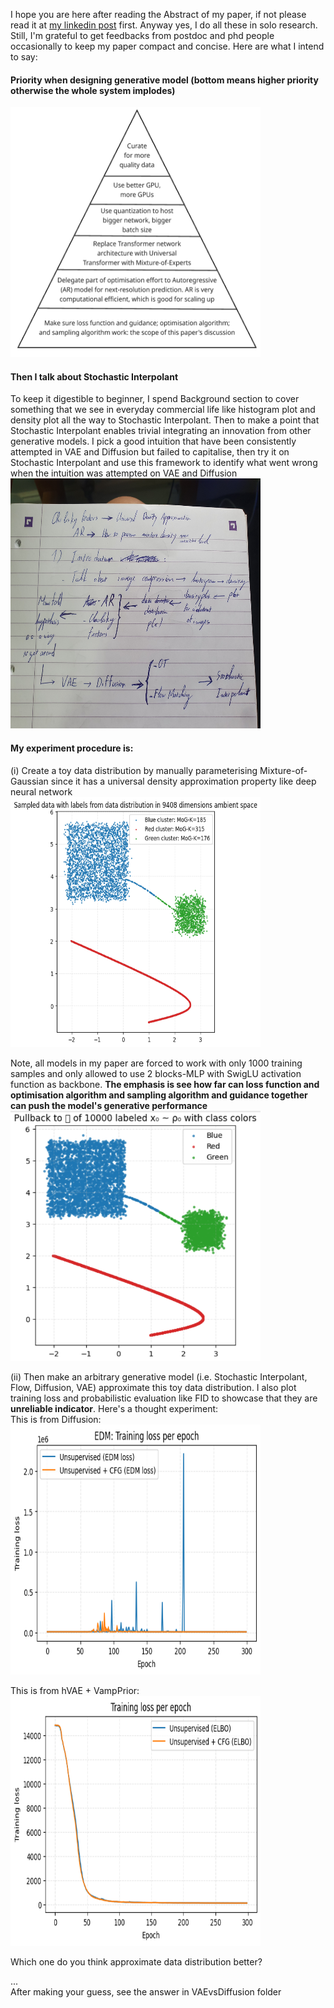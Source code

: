 I hope you are here after reading the Abstract of my paper, if not please read it at [my linkedin post](https://www.linkedin.com/posts/activity-7384852062439800832-C9Zu?utm_source=share&utm_medium=member_desktop&rcm=ACoAAC2h3ncBpRfbKTT1DIVOja9SV5bC4ODmJIA) first. Anyway yes, I do all these in solo research. Still, I'm grateful to get feedbacks from postdoc and phd people occasionally to keep my paper compact and concise. Here are what I intend to say:

#### Priority when designing generative model (bottom means higher priority otherwise the whole system implodes)
<img src="https://github.com/nam-drun/sneak_peek_on_my_current_paper/blob/main/generative-model-design-priority.png" width="400" height="400">


#### Then I talk about Stochastic Interpolant
To keep it digestible to beginner, I spend Background section to cover something that we see in everyday commercial life like histogram plot and density plot all the way to Stochastic Interpolant. Then to make a point that Stochastic Interpolant enables trivial integrating an innovation from other generative models. I pick a good intuition that have been consistently attempted in VAE and Diffusion but failed to capitalise, then try it on Stochastic Interpolant and use this framework to identify what went wrong when the intuition was attempted on VAE and Diffusion<br>
<img src="https://github.com/nam-drun/sneak_peek_on_my_current_paper/blob/main/20251018_094648.jpg" width="400" height="400">


#### My experiment procedure is:
(i) Create a toy data distribution by manually parameterising Mixture-of-Gaussian since it has a universal density approximation property like deep neural network <br>
<img src="https://github.com/nam-drun/sneak_peek_on_my_current_paper/blob/main/toy-DataDistribution_unsup-guidance.png" width="400" height="400">

Note, all models in my paper are forced to work with only 1000 training samples and only allowed to use 2 blocks-MLP with SwigLU activation function as backbone. **The emphasis is see how far can loss function and optimisation algorithm and sampling algorithm and guidance together can push the model's generative performance** <br>
<img src="https://github.com/nam-drun/sneak_peek_on_my_current_paper/blob/main/what%20model%20sees%20with%20training%20samples.png" width="400" height="400">

(ii) Then make an arbitrary generative model (i.e. Stochastic Interpolant, Flow, Diffusion, VAE) approximate this toy data distribution. I also plot training loss and probabilistic evaluation like FID to showcase that they are **unreliable indicator**. Here's a thought experiment: <br>
This is from Diffusion: <br>
<img src="https://github.com/nam-drun/sneak_peek_on_my_current_paper/blob/main/denoisingMatchingLoss_for_2trainings.png" width="400" height="400">

This is from hVAE + VampPrior: <br>
<img src="https://github.com/nam-drun/sneak_peek_on_my_current_paper/blob/main/elboLoss_for_2_trainings.png" width="400" height="400">

Which one do you think approximate data distribution better? <br>

...<br>
After making your guess, see the answer in VAEvsDiffusion folder
